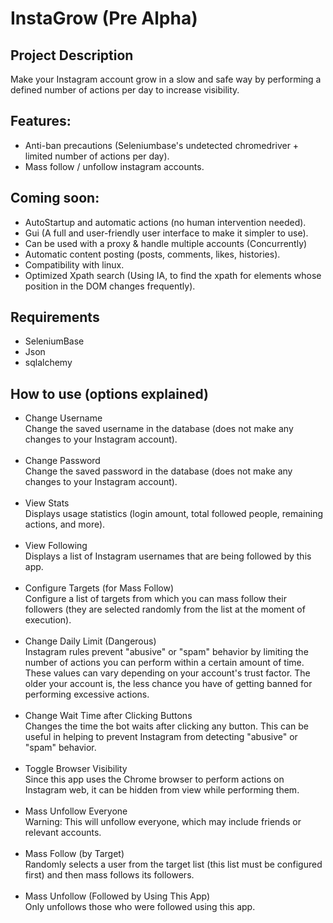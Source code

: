 # InstaGrow (Pre Alpha)

## Project Description
Make your Instagram account grow in a slow and safe way by performing a defined number of actions per day to increase visibility.

## Features:
- Anti-ban precautions (Seleniumbase's undetected chromedriver + limited number of actions per day).
- Mass follow / unfollow instagram accounts.

## Coming soon:
- AutoStartup and automatic actions (no human intervention needed).
- Gui (A full and user-friendly user interface to make it simpler to use).
- Can be used with a proxy & handle multiple accounts (Concurrently)
- Automatic content posting (posts, comments, likes, histories).
- Compatibility with linux.
- Optimized Xpath search (Using IA, to find the xpath for elements whose position in the DOM changes frequently).


## Requirements

- SeleniumBase
- Json
- sqlalchemy

## How to use (options explained)

- Change Username<br>
Change the saved username in the database (does not make any changes to your Instagram account).<br><br>
- Change Password<br>
Change the saved password in the database (does not make any changes to your Instagram account).<br><br>
- View Stats<br>
Displays usage statistics (login amount, total followed people, remaining actions, and more).<br><br>
- View Following<br>
Displays a list of Instagram usernames that are being followed by this app.<br><br>
- Configure Targets (for Mass Follow)<br>
Configure a list of targets from which you can mass follow their followers (they are selected randomly from the list at the moment of execution).<br><br>
- Change Daily Limit (Dangerous)<br>
Instagram rules prevent "abusive" or "spam" behavior by limiting the number of actions you can perform within a certain amount of time. These values can vary depending on your account's trust factor. The older your account is, the less chance you have of getting banned for performing excessive actions.<br><br>
- Change Wait Time after Clicking Buttons<br>
Changes the time the bot waits after clicking any button. This can be useful in helping to prevent Instagram from detecting "abusive" or "spam" behavior.<br><br>
- Toggle Browser Visibility<br>
Since this app uses the Chrome browser to perform actions on Instagram web, it can be hidden from view while performing them.<br><br>
- Mass Unfollow Everyone<br>
Warning: This will unfollow everyone, which may include friends or relevant accounts.<br><br>
- Mass Follow (by Target)<br>
Randomly selects a user from the target list (this list must be configured first) and then mass follows its followers.<br><br>
- Mass Unfollow (Followed by Using This App)<br>
Only unfollows those who were followed using this app.
